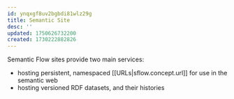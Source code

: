 ```yaml
---
id: ynqxgf8uv2bgbdi81wlz29g
title: Semantic Site
desc: ''
updated: 1750626732200
created: 1730222882826
---
```


Semantic Flow sites provide two main services:

- hosting persistent, namespaced [[URLs|sflow.concept.url]] for use in the semantic web
- hosting versioned RDF datasets, and their histories


